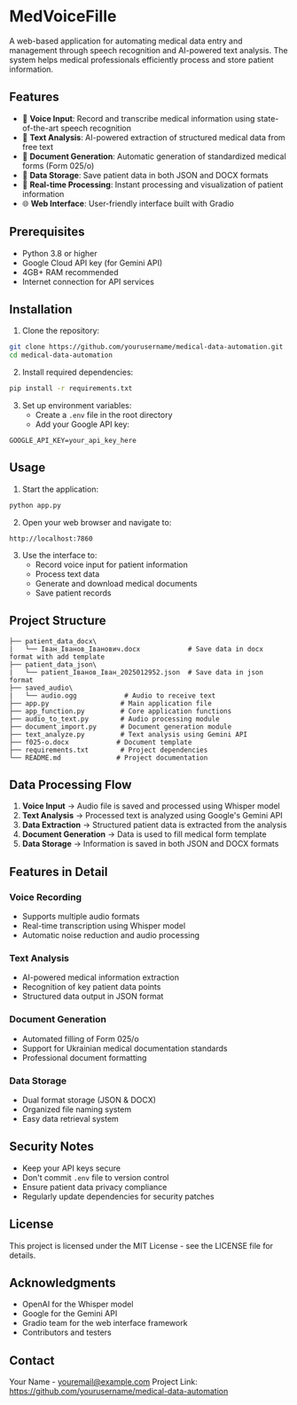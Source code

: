 # MedVoiceFille

A web-based application for automating medical data entry and management through speech recognition and AI-powered text analysis. The system helps medical professionals efficiently process and store patient information.

## Features

- 🎤 **Voice Input**: Record and transcribe medical information using state-of-the-art speech recognition
- 📝 **Text Analysis**: AI-powered extraction of structured medical data from free text
- 📄 **Document Generation**: Automatic generation of standardized medical forms (Form 025/o)
- 💾 **Data Storage**: Save patient data in both JSON and DOCX formats
- 🔄 **Real-time Processing**: Instant processing and visualization of patient information
- 🌐 **Web Interface**: User-friendly interface built with Gradio

## Prerequisites

- Python 3.8 or higher
- Google Cloud API key (for Gemini API)
- 4GB+ RAM recommended
- Internet connection for API services

## Installation

1. Clone the repository:
```bash
git clone https://github.com/yourusername/medical-data-automation.git
cd medical-data-automation
```

2. Install required dependencies:
```bash
pip install -r requirements.txt
```

3. Set up environment variables:
   - Create a `.env` file in the root directory
   - Add your Google API key:
```
GOOGLE_API_KEY=your_api_key_here
```

## Usage

1. Start the application:
```bash
python app.py
```

2. Open your web browser and navigate to:
```
http://localhost:7860
```

3. Use the interface to:
   - Record voice input for patient information
   - Process text data
   - Generate and download medical documents
   - Save patient records

## Project Structure

```
├── patient_data_docx\
|   └── Іван_Іванов_Іванович.docx            # Save data in docx format with add template
├── patient_data_json\
|   └── patient_Iванов_Іван_2025012952.json  # Save data in json format
├── saved_audio\
|   └── audio.ogg            # Audio to receive text
├── app.py                  # Main application file
├── app_function.py         # Core application functions
├── audio_to_text.py        # Audio processing module
├── document_import.py      # Document generation module
├── text_analyze.py         # Text analysis using Gemini API
├── f025-o.docx            # Document template
├── requirements.txt        # Project dependencies
└── README.md              # Project documentation
```

## Data Processing Flow

1. **Voice Input** → Audio file is saved and processed using Whisper model
2. **Text Analysis** → Processed text is analyzed using Google's Gemini API
3. **Data Extraction** → Structured patient data is extracted from the analysis
4. **Document Generation** → Data is used to fill medical form template
5. **Data Storage** → Information is saved in both JSON and DOCX formats

## Features in Detail

### Voice Recording
- Supports multiple audio formats
- Real-time transcription using Whisper model
- Automatic noise reduction and audio processing

### Text Analysis
- AI-powered medical information extraction
- Recognition of key patient data points
- Structured data output in JSON format

### Document Generation
- Automated filling of Form 025/o
- Support for Ukrainian medical documentation standards
- Professional document formatting

### Data Storage
- Dual format storage (JSON & DOCX)
- Organized file naming system
- Easy data retrieval system

## Security Notes

- Keep your API keys secure
- Don't commit `.env` file to version control
- Ensure patient data privacy compliance
- Regularly update dependencies for security patches

## License

This project is licensed under the MIT License - see the LICENSE file for details.

## Acknowledgments

- OpenAI for the Whisper model
- Google for the Gemini API
- Gradio team for the web interface framework
- Contributors and testers

## Contact

Your Name - youremail@example.com
Project Link: https://github.com/yourusername/medical-data-automation
